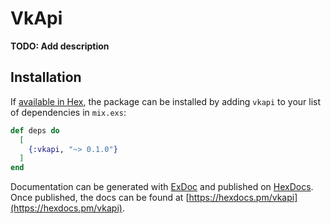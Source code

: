 # VkApi

**TODO: Add description**

## Installation

If [available in Hex](https://hex.pm/docs/publish), the package can be installed
by adding `vkapi` to your list of dependencies in `mix.exs`:

```elixir
def deps do
  [
    {:vkapi, "~> 0.1.0"}
  ]
end
```

Documentation can be generated with [ExDoc](https://github.com/elixir-lang/ex_doc)
and published on [HexDocs](https://hexdocs.pm). Once published, the docs can
be found at [https://hexdocs.pm/vkapi](https://hexdocs.pm/vkapi).

